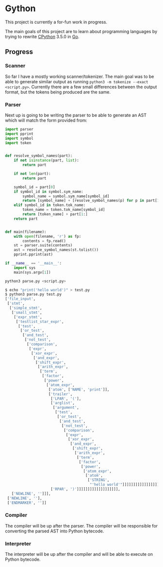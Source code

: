 Gython
======

This project is currently a for-fun work in progress.

The main goals of this project are to learn about programming languages by trying to rewrite [CPython][] 3.5.0 in [Go][].

[CPython]:https://github.com/python/cpython
[Go]:https://github.com/golang/go/

## Progress
### Scanner
So far I have a mostly working scanner/tokenizer. The main goal was to be able to generate similar output as running `python3 -m tokenize --exact <script.py>`.
Currently there are a few small differences between the output format, but the tokens being produced are the same.


### Parser
Next up is going to be writing the parser to be able to generate an AST which will match the form provided from:
```python
import parser
import pprint
import symbol
import token


def resolve_symbol_names(part):
    if not isinstance(part, list):
        return part

    if not len(part):
        return part

    symbol_id = part[0]
    if symbol_id in symbol.sym_name:
        symbol_name = symbol.sym_name[symbol_id]
        return [symbol_name] + [resolve_symbol_names(p) for p in part[1:]]
    elif symbol_id in token.tok_name:
        token_name = token.tok_name[symbol_id]
        return [token_name] + part[1:]
    return part


def main(filename):
    with open(filename, 'r') as fp:
        contents = fp.read()
    st = parser.suite(contents)
    ast = resolve_symbol_names(st.tolist())
    pprint.pprint(ast)

if __name__ == '__main__':
    import sys
    main(sys.argv[1])
```

```bash
python3 parse.py <script.py>
```

```bash
$ echo "print('hello world')" > test.py
$ python3 parse.py test.py
['file_input',
 ['stmt',
  ['simple_stmt',
   ['small_stmt',
    ['expr_stmt',
     ['testlist_star_expr',
      ['test',
       ['or_test',
        ['and_test',
         ['not_test',
          ['comparison',
           ['expr',
            ['xor_expr',
             ['and_expr',
              ['shift_expr',
               ['arith_expr',
                ['term',
                 ['factor',
                  ['power',
                   ['atom_expr',
                    ['atom', ['NAME', 'print']],
                    ['trailer',
                     ['LPAR', '('],
                     ['arglist',
                      ['argument',
                       ['test',
                        ['or_test',
                         ['and_test',
                          ['not_test',
                           ['comparison',
                            ['expr',
                             ['xor_expr',
                              ['and_expr',
                               ['shift_expr',
                                ['arith_expr',
                                 ['term',
                                  ['factor',
                                   ['power',
                                    ['atom_expr',
                                     ['atom',
                                      ['STRING',
                                       "'hello world'"]]]]]]]]]]]]]]]]]],
                     ['RPAR', ')']]]]]]]]]]]]]]]]]]],
   ['NEWLINE', '']]],
 ['NEWLINE', ''],
 ['ENDMARKER', '']]
```

### Compiler
The compiler will be up after the parser. The compiler will be responsible for converting the parsed AST into Python bytecode.

### Interpreter
The interpreter will be up after the compiler and will be able to execute on Python bytecode.
